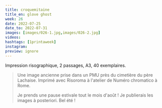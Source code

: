 ```yaml
---
title: croquemitaine
title_en: glove ghost
week: 26
date: 2022-07-25
date_to: 2022-07-31
images: [images/026-1.jpg,images/026-2.jpg]
videos: 
hashtags: [1printaweek]
instagram: 
preview: ignore
---
```




Impression risographique, 2 passages, A3, 40 exemplaires.



> Une image ancienne prise dans un PMU près du cimetière du père Lachaise. Imprimé avec Risoroma à l'atelier de Numéro chromatico à Rome.
>
> Je prends une pause estivale tout le mois d'août ! Je publierais les images à posteriori. Bel été ! 
